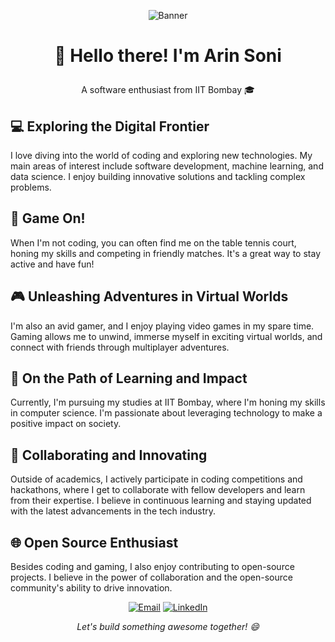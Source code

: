 <p align="center">
  <img src="https://github.com/your-username/your-username/blob/main/assets/banner.gif" alt="Banner">
</p>

# <p align="center">👋 Hello there! I'm Arin Soni</p>
<p align="center">A software enthusiast from IIT Bombay 🎓</p>

## 💻 Exploring the Digital Frontier

I love diving into the world of coding and exploring new technologies. My main areas of interest include software development, machine learning, and data science. I enjoy building innovative solutions and tackling complex problems.

## 🏓 Game On!

When I'm not coding, you can often find me on the table tennis court, honing my skills and competing in friendly matches. It's a great way to stay active and have fun!

## 🎮 Unleashing Adventures in Virtual Worlds

I'm also an avid gamer, and I enjoy playing video games in my spare time. Gaming allows me to unwind, immerse myself in exciting virtual worlds, and connect with friends through multiplayer adventures.

## 🌟 On the Path of Learning and Impact

Currently, I'm pursuing my studies at IIT Bombay, where I'm honing my skills in computer science. I'm passionate about leveraging technology to make a positive impact on society.

## 🚀 Collaborating and Innovating

Outside of academics, I actively participate in coding competitions and hackathons, where I get to collaborate with fellow developers and learn from their expertise. I believe in continuous learning and staying updated with the latest advancements in the tech industry.

## 🌐 Open Source Enthusiast

Besides coding and gaming, I also enjoy contributing to open-source projects. I believe in the power of collaboration and the open-source community's ability to drive innovation.

<p align="center">
  <a href="mailto:arinsoni.iitb@gmail.com"><img src="https://img.shields.io/badge/Email-arinsoni.iitb%40gmail.com-%23D14836?style=flat-square&logo=Gmail&logoColor=white" alt="Email"></a>
  <a href="https://linkedin.com/in/your-linkedin-profile"><img src="https://img.shields.io/badge/LinkedIn-Connect-%230077B5?style=flat-square&logo=LinkedIn&logoColor=white" alt="LinkedIn"></a>
</p>

<p align="center">
  <em>Let's build something awesome together! 😄</em>
</p>
